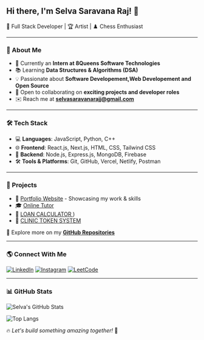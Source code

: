 ## Hi there, I'm Selva Saravana Raj! 👋

🎨 Full Stack Developer | 🏆 Artist | ♟️ Chess Enthusiast

---

### 🚀 About Me

- 🔭 Currently an **Intern at 8Queens Software Technologies**
- 📚 Learning **Data Structures & Algorithms (DSA)**
- 💡 Passionate about **Software Developement,Web Developement and Open Source**
- 🤝 Open to collaborating on **exciting projects and developer roles**
- ✉️ Reach me at **selvasaravanarajj@gmail.com**

---

### 🛠️ Tech Stack

- 💻 **Languages**: JavaScript, Python, C++
- 🌐 **Frontend**: React.js, Next.js, HTML, CSS, Tailwind CSS
- 🔧 **Backend**: Node.js, Express.js, MongoDB, Firebase
- 🛠️ **Tools & Platforms**: Git, GitHub, Vercel, Netlify, Postman

---

### 📌 Projects

- 🔗 [Portfolio Website](https://selva-portfolio.vercel.app/) - Showcasing my work & skills
- 🎓 [Online Tutor](https://online-tutor-7f7o-lcp52hrfb-selvasaravanarajs-projects.vercel.app/)
- 🔗 [LOAN CALCULATOR ](https://loan-calculator-ruby.vercel.app/))
- 🔗 [CLINIC TOKEN SYSTEM](https://nvron-clinic-management-client.vercel.app/) 



📌 Explore more on my **[GitHub Repositories](https://github.com/selvasaravanaraj?tab=repositories)**

---

### 🌎 Connect With Me

[![LinkedIn](https://img.shields.io/badge/LinkedIn-blue?style=for-the-badge&logo=linkedin)](https://www.linkedin.com/in/selva-saravana-raj-j) 
[![Instagram](https://img.shields.io/badge/Instagram-E4405F?style=for-the-badge&logo=instagram&logoColor=white)](https://www.instagram.com/_selva_007___)
[![LeetCode](https://img.shields.io/badge/LeetCode-FFA116?style=for-the-badge&logo=leetcode&logoColor=black)](https://leetcode.com/u/selvaleetcode007/)

---

### 📊 GitHub Stats

![Selva's GitHub Stats](https://github-readme-stats.vercel.app/api?username=selvasaravanaraj&show_icons=true&theme=radical)

![Top Langs](https://github-readme-stats.vercel.app/api/top-langs/?username=selvasaravanaraj&layout=compact&theme=radical)

🔥 *Let's build something amazing together!* 🚀
